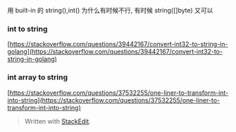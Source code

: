 用 built-in 的 string(),int() 为什么有时候不行, 有时候 string([]byte) 又可以
### int to string	
[https://stackoverflow.com/questions/39442167/convert-int32-to-string-in-golang](https://stackoverflow.com/questions/39442167/convert-int32-to-string-in-golang)

### int array to string
[https://stackoverflow.com/questions/37532255/one-liner-to-transform-int-into-string](https://stackoverflow.com/questions/37532255/one-liner-to-transform-int-into-string)

> Written with [StackEdit](https://stackedit.io/).
<!--stackedit_data:
eyJoaXN0b3J5IjpbMTQzNDU4NTE3NCwxMjc1Mzk2MzI3XX0=
-->